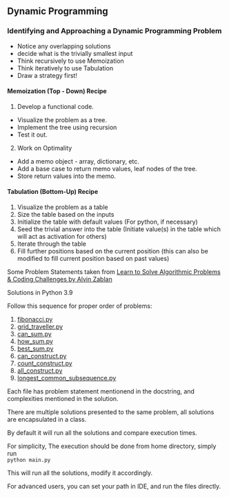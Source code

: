 ## Dynamic Programming

### Identifying and Approaching a Dynamic Programming Problem
- Notice any overlapping solutions
- decide what is the trivially smallest input
- Think recursively to use Memoization
- Think iteratively to use Tabulation
- Draw a strategy first!

#### Memoization (Top - Down) Recipe

1. Develop a functional code.
-  Visualize the problem as a tree.
-  Implement the tree using recursion
-  Test it out.

2. Work on Optimality
- Add a memo object - array, dictionary, etc.
- Add a base case to return memo values, leaf nodes of the tree.
- Store return values into the memo.

#### Tabulation (Bottom-Up) Recipe

1. Visualize the problem as a table
2. Size the table based on the inputs
3. Initialize the table with default values (For python, if necessary)
4. Seed the trivial answer into the table (Initiate value(s) in
the table which will act as activation for others)
5. Iterate through the table
6. Fill further positions based on the current position
(this can also be modified to fill current position based on past values)



Some Problem Statements taken from [Learn to Solve Algorithmic Problems & Coding Challenges by Alvin Zablan](https://youtu.be/oBt53YbR9Kk)

Solutions in Python 3.9

Follow this sequence for proper order of problems:

1. [fibonacci.py](https://github.com/shreyansh96/dynamic-programming/blob/main/problems/fibonacci.py)
2. [grid_traveller.py](https://github.com/shreyansh96/dynamic-programming/blob/main/problems/grid_traveller.py)
3. [can_sum.py](https://github.com/shreyansh96/dynamic-programming/blob/main/problems/can_sum.py)
4. [how_sum.py](https://github.com/shreyansh96/dynamic-programming/blob/main/problems/how_sum.py)
5. [best_sum.py](https://github.com/shreyansh96/dynamic-programming/blob/main/problems/best_sum.py)
6. [can_construct.py](https://github.com/shreyansh96/dynamic-programming/blob/main/problems/can_construct.py)
7. [count_construct.py](https://github.com/shreyansh96/dynamic-programming/blob/main/problems/count_construct.py)
8. [all_construct.py](https://github.com/shreyansh96/dynamic-programming/blob/main/problems/all_construct.py)
9. [longest_common_subsequence.py](https://github.com/shreyansh96/dynamic-programming/blob/main/problems/longest_common_subsequence.py)

Each file has problem statement mentionend in the docstring, and complexities mentioned in the solution.

There are multiple solutions presented to the same problem, all solutions are encapsulated  in a class.

By default it will run all the solutions and compare execution times.

For simplicity, The execution should be done from home directory, simply run  
`python main.py`

This will run all the solutions, modify it accordingly.

For advanced users, you can set your path in IDE, and run the files directly.
